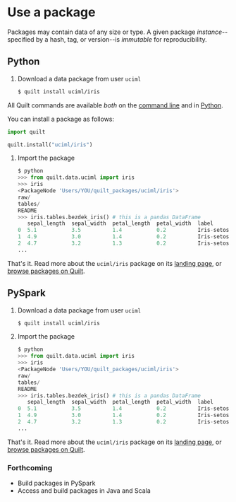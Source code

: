 # Use a package
Packages may contain data of any size or type. A given package _instance_--specified
by a hash, tag, or version--is _immutable_ for reproducibility.

## Python
1. Download a data package from  user `uciml`
    ```bash
    $ quilt install uciml/iris
    ```
All Quilt commands are available _both_ on the [command line](./api.md) and in [Python](./api.md).

You can install a package as follows:

```python
import quilt

quilt.install("uciml/iris")
```

1. Import the package
    ```python
    $ python
    >>> from quilt.data.uciml import iris
    >>> iris
    <PackageNode 'Users/YOU/quilt_packages/uciml/iris'>
    raw/
    tables/
    README
    >>> iris.tables.bezdek_iris() # this is a pandas DataFrame
       sepal_length  sepal_width  petal_length  petal_width  label
    0  5.1           3.5          1.4           0.2          Iris-setosa
    1  4.9           3.0          1.4           0.2          Iris-setosa
    2  4.7           3.2          1.3           0.2          Iris-setosa
    ...
    ```

That's it. Read more about the `uciml/iris` package on its [landing page](https://quiltdata.com/package/uciml/iris), or [browse  packages on Quilt](https://quiltdata.com/search/?q=).

## PySpark

1. Download a data package from  user `uciml`
    ``` bash
    $ quilt install uciml/iris
    ```
    
1. Import the package
    ```python
    $ python
    >>> from quilt.data.uciml import iris
    >>> iris
    <PackageNode 'Users/YOU/quilt_packages/uciml/iris'>
    raw/
    tables/
    README
    >>> iris.tables.bezdek_iris() # this is a pandas DataFrame
       sepal_length  sepal_width  petal_length  petal_width  label
    0  5.1           3.5          1.4           0.2          Iris-setosa
    1  4.9           3.0          1.4           0.2          Iris-setosa
    2  4.7           3.2          1.3           0.2          Iris-setosa
    ...
    ```

That's it. Read more about the `uciml/iris` package on its [landing page](https://quiltdata.com/package/uciml/iris), or [browse  packages on Quilt](https://quiltdata.com/search/?q=).

### Forthcoming
* Build packages in PySpark
* Access and build packages in Java and Scala
